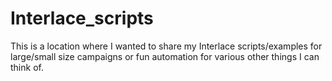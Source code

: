 # Interlace_scripts
This is a location where I wanted to share my Interlace scripts/examples for large/small size campaigns or fun automation for various other things I can think of.
